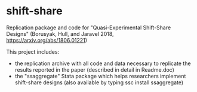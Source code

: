 # shift-share
Replication package and code for "Quasi-Experimental Shift-Share Designs"
(Borusyak, Hull, and Jaravel 2018, https://arxiv.org/abs/1806.01221)

This project includes:
- the replication archive with all code and data necessary to replicate the results reported in the paper (described in detail in Readme.doc)
- the "ssaggregate" Stata package which helps researchers implement shift-share designs (also available by typing ssc install ssaggregate)

